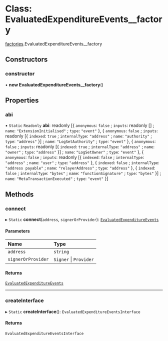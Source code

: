 # Class: EvaluatedExpenditureEvents\_\_factory

[factories](../modules/factories.md).EvaluatedExpenditureEvents__factory

## Constructors

### constructor

• **new EvaluatedExpenditureEvents__factory**()

## Properties

### abi

▪ `Static` `Readonly` **abi**: readonly [{ `anonymous`: ``false`` ; `inputs`: readonly [] ; `name`: ``"ExtensionInitialised"`` ; `type`: ``"event"``  }, { `anonymous`: ``false`` ; `inputs`: readonly [{ `indexed`: ``true`` ; `internalType`: ``"address"`` ; `name`: ``"authority"`` ; `type`: ``"address"``  }] ; `name`: ``"LogSetAuthority"`` ; `type`: ``"event"``  }, { `anonymous`: ``false`` ; `inputs`: readonly [{ `indexed`: ``true`` ; `internalType`: ``"address"`` ; `name`: ``"owner"`` ; `type`: ``"address"``  }] ; `name`: ``"LogSetOwner"`` ; `type`: ``"event"``  }, { `anonymous`: ``false`` ; `inputs`: readonly [{ `indexed`: ``false`` ; `internalType`: ``"address"`` ; `name`: ``"user"`` ; `type`: ``"address"``  }, { `indexed`: ``false`` ; `internalType`: ``"address payable"`` ; `name`: ``"relayerAddress"`` ; `type`: ``"address"``  }, { `indexed`: ``false`` ; `internalType`: ``"bytes"`` ; `name`: ``"functionSignature"`` ; `type`: ``"bytes"``  }] ; `name`: ``"MetaTransactionExecuted"`` ; `type`: ``"event"``  }]

## Methods

### connect

▸ `Static` **connect**(`address`, `signerOrProvider`): [`EvaluatedExpenditureEvents`](../interfaces/EvaluatedExpenditureEvents.md)

#### Parameters

| Name | Type |
| :------ | :------ |
| `address` | `string` |
| `signerOrProvider` | `Signer` \| `Provider` |

#### Returns

[`EvaluatedExpenditureEvents`](../interfaces/EvaluatedExpenditureEvents.md)

___

### createInterface

▸ `Static` **createInterface**(): `EvaluatedExpenditureEventsInterface`

#### Returns

`EvaluatedExpenditureEventsInterface`
